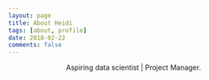 ```yaml
---
layout: page
title: About Heidi
tags: [about, profile]
date: 2018-02-22
comments: false
---
```


<center>Aspiring data scientist | Project Manager.</center>
